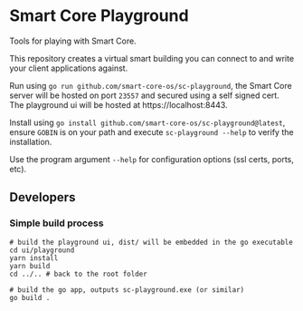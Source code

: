 # Smart Core Playground

Tools for playing with Smart Core.

This repository creates a virtual smart building you can connect to and write your client applications against.

Run using `go run github.com/smart-core-os/sc-playground`, the Smart Core server will be hosted on port `23557` and
secured using a self signed cert. The playground ui will be hosted at https://localhost:8443.

Install using `go install github.com/smart-core-os/sc-playground@latest`, ensure `GOBIN` is on your path and
execute `sc-playground --help` to verify the installation.

Use the program argument `--help` for configuration options (ssl certs, ports, etc).

## Developers

### Simple build process

```shell
# build the playground ui, dist/ will be embedded in the go executable
cd ui/playground
yarn install
yarn build
cd ../.. # back to the root folder

# build the go app, outputs sc-playground.exe (or similar)
go build .
```
